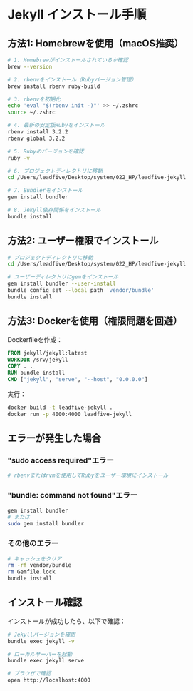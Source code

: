 # Jekyll インストール手順

## 方法1: Homebrewを使用（macOS推奨）

```bash
# 1. Homebrewがインストールされているか確認
brew --version

# 2. rbenvをインストール（Rubyバージョン管理）
brew install rbenv ruby-build

# 3. rbenvを初期化
echo 'eval "$(rbenv init -)"' >> ~/.zshrc
source ~/.zshrc

# 4. 最新の安定版Rubyをインストール
rbenv install 3.2.2
rbenv global 3.2.2

# 5. Rubyのバージョンを確認
ruby -v

# 6. プロジェクトディレクトリに移動
cd /Users/leadfive/Desktop/system/022_HP/leadfive-jekyll

# 7. Bundlerをインストール
gem install bundler

# 8. Jekyll依存関係をインストール
bundle install
```

## 方法2: ユーザー権限でインストール

```bash
# プロジェクトディレクトリに移動
cd /Users/leadfive/Desktop/system/022_HP/leadfive-jekyll

# ユーザーディレクトリにgemをインストール
gem install bundler --user-install
bundle config set --local path 'vendor/bundle'
bundle install
```

## 方法3: Dockerを使用（権限問題を回避）

Dockerfileを作成：

```dockerfile
FROM jekyll/jekyll:latest
WORKDIR /srv/jekyll
COPY . .
RUN bundle install
CMD ["jekyll", "serve", "--host", "0.0.0.0"]
```

実行：
```bash
docker build -t leadfive-jekyll .
docker run -p 4000:4000 leadfive-jekyll
```

## エラーが発生した場合

### "sudo access required"エラー
```bash
# rbenvまたはrvmを使用してRubyをユーザー環境にインストール
```

### "bundle: command not found"エラー
```bash
gem install bundler
# または
sudo gem install bundler
```

### その他のエラー
```bash
# キャッシュをクリア
rm -rf vendor/bundle
rm Gemfile.lock
bundle install
```

## インストール確認

インストールが成功したら、以下で確認：

```bash
# Jekyllバージョンを確認
bundle exec jekyll -v

# ローカルサーバーを起動
bundle exec jekyll serve

# ブラウザで確認
open http://localhost:4000
```